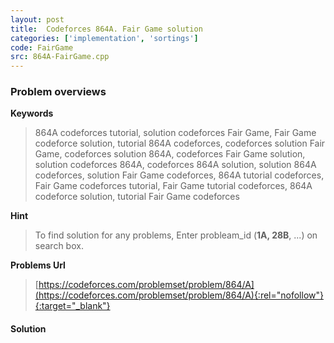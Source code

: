```yaml
---
layout: post
title:  Codeforces 864A. Fair Game solution
categories: ['implementation', 'sortings']
code: FairGame
src: 864A-FairGame.cpp
---
```

### **Problem overviews**

**Keywords**
> 864A codeforces tutorial, solution codeforces Fair Game, Fair Game codeforce solution, tutorial 864A codeforces, codeforces solution Fair Game, codeforces solution 864A, codeforces Fair Game solution, solution codeforces 864A, codeforces 864A solution, solution 864A codeforces, solution Fair Game codeforces, 864A tutorial codeforces, Fair Game codeforces tutorial, Fair Game tutorial codeforces, 864A codeforce solution, tutorial Fair Game codeforces

**Hint**
> To find solution for any problems, Enter probleam_id (**1A, 28B**, ...) on search box. 

**Problems Url**
> [https://codeforces.com/problemset/problem/864/A](https://codeforces.com/problemset/problem/864/A){:rel="nofollow"}{:target="_blank"}

#### **Solution**



